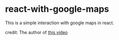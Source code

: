 # react-with-google-maps

This is a simple interaction with google maps in react.

credit: The author of [this video](https://www.youtube.com/watch?v=Pf7g32CwX_s)
